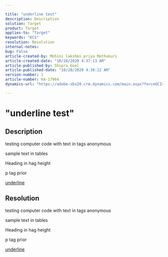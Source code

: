 ```yaml
---

title: "underline test"
description: Description
solution: Target
product: Target
applies-to: "Target"
keywords: "KCS"
resolution: Resolution
internal-notes:
bug: False
article-created-by: Mohini lakshmi priya Mothukuri
article-created-date: "10/28/2020 4:37:13 AM"
article-published-by: Shipra Goel
article-published-date: "10/28/2020 4:38:12 AM"
version-number: 1
article-number: KA-17964
dynamics-url: "https://adobe-sbx20.crm.dynamics.com/main.aspx?forceUCI=1&pagetype=entityrecord&etn=knowledgearticle&id=c292103f-d718-eb11-a813-000d3a19f370"

---
```


# "underline test"

## Description

testing computer code with text in tags anonymous

sample text in tables


Heading in hag height



p tag prior

<u>underline</u>

## Resolution

testing computer code with text in tags anonymous

sample text in tables


Heading in hag height



p tag prior

<u>underline</u>

